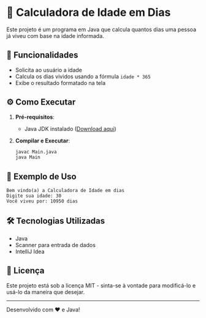 # 📅 Calculadora de Idade em Dias

Este projeto é um programa em Java que calcula quantos dias uma pessoa já viveu com base na idade informada.

## 🚀 Funcionalidades

- Solicita ao usuário a idade
- Calcula os dias vividos usando a fórmula `idade * 365`
- Exibe o resultado formatado na tela

## ⚙️ Como Executar

1. **Pré-requisitos**:  
   - Java JDK instalado ([Download aqui](https://www.oracle.com/java/technologies/javase-downloads.html))

2. **Compilar e Executar**:
   ```bash
   javac Main.java
   java Main

## 📌 Exemplo de Uso
```
Bem vindo(a) a Calculadora de Idade em dias
Digite sua idade: 30
Você viveu por: 10950 dias
```

## 🛠 Tecnologias Utilizadas

- Java
- Scanner para entrada de dados
- IntelliJ Idea

## 📄 Licença

Este projeto está sob a licença MIT - sinta-se à vontade para modificá-lo e usá-lo da maneira que desejar.

---
Desenvolvido com ❤️ e Java!
